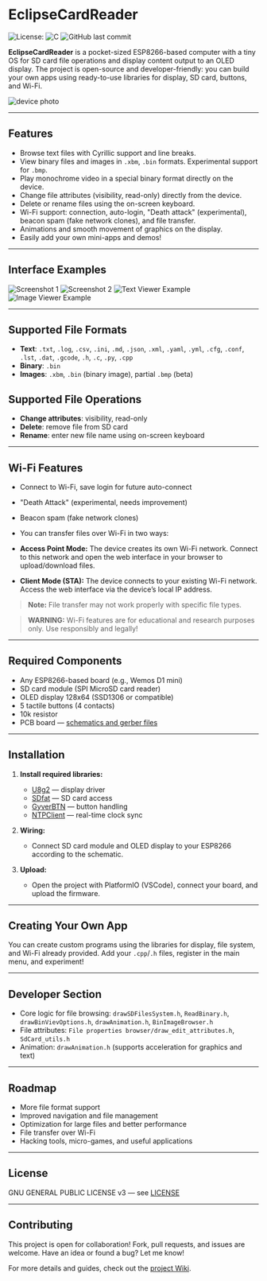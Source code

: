 # EclipseCardReader
![License:](https://img.shields.io/badge/License-GNU-blue.svg)
![C](https://img.shields.io/badge/C-100%25-blue)
![GitHub last commit](https://img.shields.io/github/last-commit/qqeOSAS/EclipseCardReader)



**EclipseCardReader** is a pocket-sized ESP8266-based computer with a tiny OS for SD card file operations and display content output to an OLED display. The project is open-source and developer-friendly: you can build your own apps using ready-to-use libraries for display, SD card, buttons, and Wi-Fi.

![device photo](https://github.com/user-attachments/assets/b83e6f41-9c5b-4898-8949-2413b774c677)

---

## Features

- Browse text files with Cyrillic support and line breaks.
- View binary files and images in `.xbm`, `.bin` formats. Experimental support for `.bmp`.
- Play monochrome video in a special binary format directly on the device.
- Change file attributes (visibility, read-only) directly from the device.
- Delete or rename files using the on-screen keyboard.
- Wi-Fi support: connection, auto-login, "Death attack" (experimental), beacon spam (fake network clones), and file transfer.
- Animations and smooth movement of graphics on the display.
- Easily add your own mini-apps and demos!

---

## Interface Examples

![Screenshot 1](https://github.com/user-attachments/assets/e18a5ed0-fe7d-48be-8c45-bbc47d4c5efe)
![Screenshot 2](https://github.com/user-attachments/assets/8308cdc7-9933-41d2-854c-d72074957494)
![Text Viewer Example](https://github.com/user-attachments/assets/a48163cb-db07-4bc4-89e2-75223d3d0ab2)
![Image Viewer Example](https://github.com/user-attachments/assets/08d6afa6-c2d9-4acf-96dd-6ab32423abb7)

---

## Supported File Formats

- **Text**: `.txt`, `.log`, `.csv`, `.ini`, `.md`, `.json`, `.xml`, `.yaml`, `.yml`, `.cfg`, `.conf`, `.lst`, `.dat`, `.gcode`, `.h`, `.c`, `.py`, `.cpp`
- **Binary**: `.bin`
- **Images**: `.xbm`, `.bin` (binary image), partial `.bmp` (beta)

## Supported File Operations

- **Change attributes**: visibility, read-only
- **Delete**: remove file from SD card
- **Rename**: enter new file name using on-screen keyboard

---

## Wi-Fi Features

- Connect to Wi-Fi, save login for future auto-connect
- "Death Attack" (experimental, needs improvement)
- Beacon spam (fake network clones)
- You can transfer files over Wi-Fi in two ways:

- **Access Point Mode:** The device creates its own Wi-Fi network. Connect to this network and open the web interface in your browser to upload/download files.
- **Client Mode (STA):** The device connects to your existing Wi-Fi network. Access the web interface via the device’s local IP address.

> **Note:** File transfer may not work properly with specific file types.

> **WARNING:** Wi-Fi features are for educational and research purposes only. Use responsibly and legally!

---

## Required Components

- Any ESP8266-based board (e.g., Wemos D1 mini)
- SD card module (SPI MicroSD card reader)
- OLED display 128x64 (SSD1306 or compatible)
- 5 tactile buttons (4 contacts)
- 10k resistor
- PCB board — [schematics and gerber files](Shematic%20&&%20gerber%20files/)

---

## Installation

1. **Install required libraries:**
   - [U8g2](https://github.com/olikraus/u8g2/wiki) — display driver
   - [SDfat](https://github.com/greiman/SdFat) — SD card access
   - [GyverBTN](https://github.com/GyverLibs/GyverButton?tab=readme-ov-file#install) — button handling
   - [NTPClient](https://github.com/arduino-libraries/NTPClient) — real-time clock sync

2. **Wiring:**
   - Connect SD card module and OLED display to your ESP8266 according to the schematic.

3. **Upload:**
   - Open the project with PlatformIO (VSCode), connect your board, and upload the firmware.

---

## Creating Your Own App

You can create custom programs using the libraries for display, file system, and Wi-Fi already provided. Add your `.cpp`/`.h` files, register in the main menu, and experiment!

---

## Developer Section

- Core logic for file browsing: `drawSDFilesSystem.h`, `ReadBinary.h`, `drawBinVievOptions.h`, `drawAnimation.h`, `BinImageBrowser.h`
- File attributes: `File properties browser/draw_edit_attributes.h`, `SdCard_utils.h`
- Animation: `drawAnimation.h` (supports acceleration for graphics and text)

---

## Roadmap

- More file format support
- Improved navigation and file management
- Optimization for large files and better performance
- File transfer over Wi-Fi
- Hacking tools, micro-games, and useful applications

---

## License

GNU GENERAL PUBLIC LICENSE v3 — see [LICENSE](LICENSE)

---

## Contributing

This project is open for collaboration! Fork, pull requests, and issues are welcome. Have an idea or found a bug? Let me know!

For more details and guides, check out the [project Wiki](https://github.com/qqeOSAS/EclipseCardReader/wiki).

